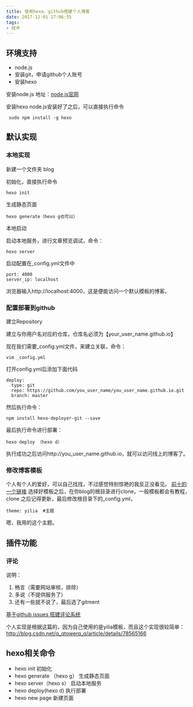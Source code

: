 ```yaml
---
title: 使用hexo、github搭建个人博客
date: 2017-12-01 17:06:55
tags:
- 技术
---
```


## 环境支持

- node.js
- 安装git，申请github个人账号
- 安装hexo

安装node.js
地址：[node.js官网](https://nodejs.org/en/)

安装hexo
node.js安装好了之后，可以直接执行命令

```
 sudo npm install -g hexo
```

<!--more-->

## 默认实现



### 本地实现

新建一个文件夹 blog

初始化，直接执行命令

```
hexo init
```
生成静态页面

```
hexo generate（hexo g也可以）
```

本地启动

启动本地服务，进行文章预览调试，命令：


```
hexo server
```
启动配置在_config.yml文件中
```
port: 4000
server_ip: localhost
```
浏览器输入http://localhost:4000，这是便能访问一个默认模板的博客。

### 配置部署到github

建立Repository

建立与你用户名对应的仓库，仓库名必须为【your_user_name.github.io】

现在我们需要_config.yml文件，来建立关联，命令：


```
vim _config.yml
```
打开config.yml后添加下面代码
```
deploy:
  type: git
  repo: https://github.com/you_user_name/you_user_name.github.io.git
  branch: master
```
然后执行命令：

```
npm install hexo-deployer-git --save

```
最后执行命令进行部署：

```
hexo deploy （hexo d）
```
执行成功之后访问http://you_user_name.github.io，就可以访问线上的博客了。

### 修改博客模板
个人有个人的爱好，可以自己找找，不过感觉特别惊艳的我反正没看见。
 [前十的一个链接](https://en.abnerchou.me/Blog/5c00ca67/)
 选择好模板之后，在你blog的根目录进行clone，一般模板都会有教程，clone 之后记得更新，最后修改根目录下的_config.yml，
 
```
theme: yilia  #主题
```
嗯，我用的这个主题。


## 插件功能

### 评论

说明：
1. 畅言（需要网站审核，排除）
2. 多说（不提供服务了）
3. 还有一些就不说了，最后选了gitment

[基于github issues 搭建评论系统](https://imsun.net/posts/gitment-introduction/)

个人实现是根据这篇的，因为自己使用的是yilia模板，而且这个实现很较简单：
http://blog.csdn.net/q_qtowerq_q/article/details/78565166

## hexo相关命令

- hexo init 初始化
- hexo generate （hexo g） 生成静态页面
- hexo server（hexo s） 启动本地服务
- hexo deploy(hexo d) 执行部署 
- hexo new page 新建页面



